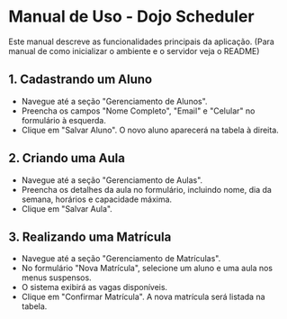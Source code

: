 # Manual de Uso - Dojo Scheduler

Este manual descreve as funcionalidades principais da aplicação. (Para manual de como inicializar o ambiente e o servidor veja o README)

## 1. Cadastrando um Aluno
- Navegue até a seção "Gerenciamento de Alunos".
- Preencha os campos "Nome Completo", "Email" e "Celular" no formulário à esquerda.
- Clique em "Salvar Aluno". O novo aluno aparecerá na tabela à direita.

## 2. Criando uma Aula
- Navegue até a seção "Gerenciamento de Aulas".
- Preencha os detalhes da aula no formulário, incluindo nome, dia da semana, horários e capacidade máxima.
- Clique em "Salvar Aula".

## 3. Realizando uma Matrícula
- Navegue até a seção "Gerenciamento de Matrículas".
- No formulário "Nova Matrícula", selecione um aluno e uma aula nos menus suspensos.
- O sistema exibirá as vagas disponíveis.
- Clique em "Confirmar Matrícula". A nova matrícula será listada na tabela.

